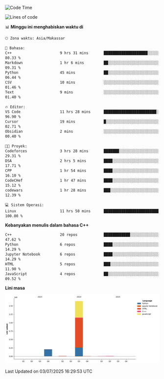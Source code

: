 <!--START_SECTION:waka-->
![Code Time](http://img.shields.io/badge/Code%20Time-300%20hrs%2043%20mins-blue)

![Lines of code](https://img.shields.io/badge/Sejak%20Hello%20World%20aku%20telah%20menulis-1.9%20million%20baris%20kode-blue)

📊 **Minggu ini menghabiskan waktu di** 

```text
🕑︎ Zona waktu: Asia/Makassar

💬 Bahasa: 
C++                      9 hrs 31 mins       ████████████████████░░░░░   80.33 % 
Markdown                 1 hr 6 mins         ██░░░░░░░░░░░░░░░░░░░░░░░   09.31 % 
Python                   45 mins             ██░░░░░░░░░░░░░░░░░░░░░░░   06.44 % 
CSV                      10 mins             ░░░░░░░░░░░░░░░░░░░░░░░░░   01.46 % 
Text                     9 mins              ░░░░░░░░░░░░░░░░░░░░░░░░░   01.40 % 

🔥 Editor: 
VS Code                  11 hrs 28 mins      ████████████████████████░   96.90 % 
Cursor                   19 mins             █░░░░░░░░░░░░░░░░░░░░░░░░   02.71 % 
Obsidian                 2 mins              ░░░░░░░░░░░░░░░░░░░░░░░░░   00.40 % 

🐱‍💻 Proyek: 
Codeforces               3 hrs 28 mins       ███████░░░░░░░░░░░░░░░░░░   29.31 % 
DSA                      2 hrs 5 mins        ████░░░░░░░░░░░░░░░░░░░░░   17.71 % 
CPP                      1 hr 54 mins        ████░░░░░░░░░░░░░░░░░░░░░   16.10 % 
CodeCHef                 1 hr 47 mins        ████░░░░░░░░░░░░░░░░░░░░░   15.12 % 
codewars                 1 hr 28 mins        ███░░░░░░░░░░░░░░░░░░░░░░   12.39 % 

💻 Sistem Operasi: 
Linux                    11 hrs 50 mins      █████████████████████████   100.00 % 
```

**Kebanyakan menulis dalam bahasa C++** 

```text
C++                      20 repos            ████████████░░░░░░░░░░░░░   47.62 % 
Python                   6 repos             ████░░░░░░░░░░░░░░░░░░░░░   14.29 % 
Jupyter Notebook         6 repos             ████░░░░░░░░░░░░░░░░░░░░░   14.29 % 
HTML                     5 repos             ███░░░░░░░░░░░░░░░░░░░░░░   11.90 % 
JavaScript               4 repos             ██░░░░░░░░░░░░░░░░░░░░░░░   09.52 % 
```



**Lini masa**

![Lines of Code chart](https://raw.githubusercontent.com/yusuf601/yusuf601/main/assets/bar_graph.png)


 Last Updated on 03/07/2025 16:29:53 UTC
<!--END_SECTION:waka-->


